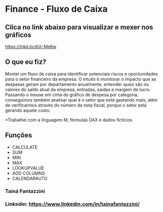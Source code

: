 # Finance - Fluxo de Caixa

## Clica no link abaixo para visualizar e mexer nos gráficos
https://lnkd.in/dUr-MeKw

##  O que eu fiz?

Montei um fluxo de caixa para identificar potenciais riscos e oportunidades para o setor financeiro da empresa. O intuito é monitorar o impacto que as despesas geram por departamento anualmente, entender quais são os valores do saldo atual da empresa, entradas, saídas e margem de lucro. Passando o mouse em cima do gráfico de despesa por categoria, conseguimos também analisar qual é o setor que está gastando mais, além de verificarmos através do número da nota fiscal, porque o setor está gerando aquele custo.

*Trabalhei com a linguagem M, fórmulas DAX e dados fictícios

## Funções

* CALCULATE
* SUM
* MIN
* MAX
* LOOKUPVALUE
* ADD COLUMNS
* CALENDARAUTO

###  Tainá Fantazzini

###  Linkedin: https://www.linkedin.com/in/tainafantazzini/
